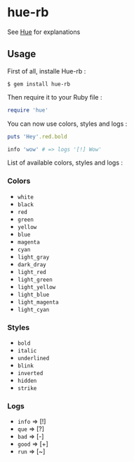 # hue-rb

See [Hue](https://github.com/UltimateHackers/hue) for explanations

## Usage

First of all, installe Hue-rb :
```
$ gem install hue-rb
```

Then require it to your Ruby file :
```ruby
require 'hue'
```

You can now use colors, styles and logs :
```ruby
puts 'Hey'.red.bold

info 'wow' # => logs '[!] Wow'
```

List of available colors, styles and logs :
### Colors
* `white`
* `black`
* `red`
* `green`
* `yellow`
* `blue`
* `magenta`
* `cyan`
* `light_gray`
* `dark_dray`
* `light_red`
* `light_green`
* `light_yellow`
* `light_blue`
* `light_magenta`
* `light_cyan`

### Styles
* `bold`
* `italic`
* `underlined`
* `blink`
* `inverted`
* `hidden`
* `strike`

### Logs
* `info` => [!]
* `que` => [?]
* `bad` => [-]
* `good` => [+]
* `run` => [~]
